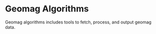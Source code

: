 Geomag Algorithms
=================

Geomag algorithms includes tools to fetch, process, and output geomag data.
